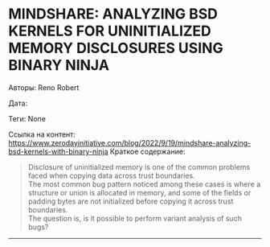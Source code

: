 # MINDSHARE: ANALYZING BSD KERNELS FOR UNINITIALIZED MEMORY DISCLOSURES USING BINARY NINJA

Авторы: 
Reno Robert

Дата: 

Теги: 
None

Ссылка на контент: 
https://www.zerodayinitiative.com/blog/2022/9/19/mindshare-analyzing-bsd-kernels-with-binary-ninja
Краткое содержание: 

<blockquote>
Disclosure of uninitialized memory is one of the common problems faced when copying data across trust boundaries.<br> 
The most common bug pattern noticed among these cases is where a structure or union is allocated in memory, and some of the fields or padding bytes are not initialized before copying it across trust boundaries.<br> 
The question is, is it possible to perform variant analysis of such bugs?<br> 
</blockquote>

---

